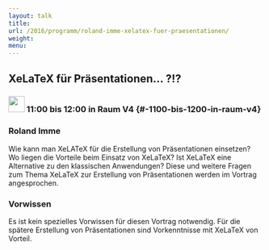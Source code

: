 ```yaml
---
layout: talk
title:
url: /2016/programm/roland-imme-xelatex-fuer-praesentationen/
weight:
menu:
---
```

## XeLaTeX für Präsentationen... ?!?

### <img height = "32" src="../../../images/talk.svg"> 11:00 bis 12:00 in Raum V4 {#-1100-bis-1200-in-raum-v4}

### Roland Imme

Wie kann man XeLATeX für die Erstellung von Präsentationen einsetzen? Wo liegen die Vorteile beim Einsatz von XeLaTeX? Ist XeLaTeX eine Alternative zu den klassischen Anwendungen? Diese und weitere Fragen zum Thema XeLaTeX zur Erstellung von Präsentationen werden im Vortrag angesprochen. 

### Vorwissen

Es ist kein spezielles Vorwissen für diesen Vortrag notwendig. Für die spätere Erstellung von Präsentationen sind Vorkenntnisse mit XeLaTeX von Vorteil. 

